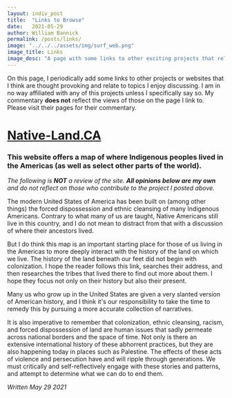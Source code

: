 ```yaml
---
layout: indiv_post
title:  "Links to Browse"
date:   2021-05-29
author: William Bannick
permalink: /posts/links/
image: "../../../assets/img/surf_web.png"
image_title: Links
image_desc: "A page with some links to other exciting projects that relate to the topics I like to talk about."
---
```


On this page, I periodically add some links to other projects or websites that I think are thought provoking and relate to topics I enjoy discussing. I am in no way affiliated with any of this projects unless I specifically say so. My commentary <b>does not</b> reflect the views of those on the page I link to. Please visit their pages for their commentary.

# <a href= "https://native-land.ca/">Native-Land.CA</a>
### This website offers a map of where Indigenous peoples lived in the Americas (as well as select other parts of the world).
<i>The following is <b>NOT</b> a review of the site. <b>All opinions below are my own</b> and do not reflect on those who contribute to the project I posted above.</i>

The modern United States of America has been built on (among other things) the forced dispossession and ethnic cleansing of many Indigenous Americans. Contrary to what many of us are taught, Native Americans still live in this country, and I do not mean to distract from that with a discussion of where their ancestors lived. 

But I do think this map is an important starting place for those of us living in the Americas to more deeply interact with the history of the land on which we live. The history of the land beneath our feet did not begin with colonization. I hope the reader follows this link, searches their address, and then researches the tribes that lived there to find out more about them. I hope they focus not only on their history but also their present.

Many us who grow up in the United States are given a very slanted version of American history, and I think it's our responsibility to take the time to remedy this by pursuing a more accurate collection of narratives.

It is also imperative to remember that colonization, ethnic cleansing, racism, and forced dispossession of land are human issues that sadly permeate across national borders and the space of time. Not only is there an extensive international history of these abhorrent practices, but they are also happening today in places such as Palestine. The effects of these acts of violence and persecution have and will ripple through generations. We must critically and self-reflectively engage with these stories and patterns, and attempt to determine what we can do to end them.

<i>Written May 29 2021</i>
 